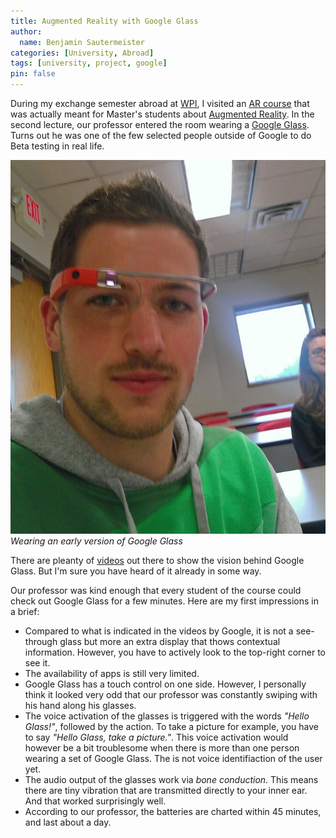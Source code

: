 ```yaml
---
title: Augmented Reality with Google Glass
author:
  name: Benjamin Sautermeister
categories: [University, Abroad]
tags: [university, project, google]
pin: false
---
```


During my exchange semester abroad at [WPI](https://www.wpi.edu/), I visited an [AR course](https://web.cs.wpi.edu/~gogo/courses/cs525A/)
that was actually meant for Master's students about [Augmented Reality](https://en.wikipedia.org/wiki/Augmented_reality).
In the second lecture, our professor entered the room wearing a [Google Glass](https://en.wikipedia.org/wiki/Google_Glass).
Turns out he was one of the few selected people outside of Google to do Beta testing in real life.

![Google Glass](/assets/img/posts/2013/bsautermeister-google-glass.jpeg)
_Wearing an early version of Google Glass_

There are pleanty of [videos](https://www.youtube.com/watch?v=F_DsUl_vqvo) out there to show the vision behind Google Glass.
But I'm sure you have heard of it already in some way.

Our professor was kind enough that every student of the course could check out Google Glass for a few minutes.
Here are my first impressions in a brief:

- Compared to what is indicated in the videos by Google, it is not a see-through glass but more an extra display
  that thows contextual information. However, you have to actively look to the top-right corner to see it.
- The availability of apps is still very limited.
- Google Glass has a touch control on one side. However, I personally think it looked very odd that our professor was constantly
  swiping with his hand along his glasses.
- The voice activation of the glasses is triggered with the words _"Hello Glass!"_, followed by the action.
  To take a picture for example, you have to say _"Hello Glass, take a picture."_. This voice activation would however be a bit
  troublesome when there is more than one person wearing a set of Google Glass. The is not voice identifiaction of the user yet.
- The audio output of the glasses work via _bone conduction_. This means there are tiny vibration that are transmitted directly
  to your inner ear. And that worked surprisingly well.
- According to our professor, the batteries are charted within 45 minutes, and last about a day.
